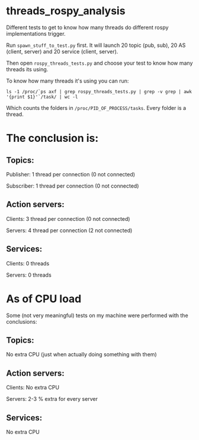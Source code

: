 # threads_rospy_analysis

Different tests to get to know how many threads do different rospy implementations trigger.

Run `spawn_stuff_to_test.py` first. It will launch 20 topic (pub, sub), 20 AS (client, server) and 20 service (client, server).

Then open `rospy_threads_tests.py` and choose your test to know how many threads its using.

To know how many threads it's using you can run:

    ls -1 /proc/`ps axf | grep rospy_threads_tests.py | grep -v grep | awk '{print $1}'`/task/ | wc -l
    
Which counts the folders in `/proc/PID_OF_PROCESS/tasks`. Every folder is a thread.  

# The conclusion is:

## Topics:
Publisher: 1 thread per connection (0 not connected)

Subscriber: 1 thread per connection (0 not connected)
  
## Action servers:
Clients: 3 thread per connection (0 not connected)
  
Servers: 4 thread per connection (2 not connected)
  
## Services:
Clients: 0 threads
  
Servers: 0 threads
  

# As of CPU load
Some (not very meaningful) tests on my machine were performed with the conclusions:

## Topics: 
No extra CPU (just when actually doing something with them)
  
## Action servers:
Clients: No extra CPU
  
Servers: 2-3 % extra for every server
  
## Services: 
No extra CPU
